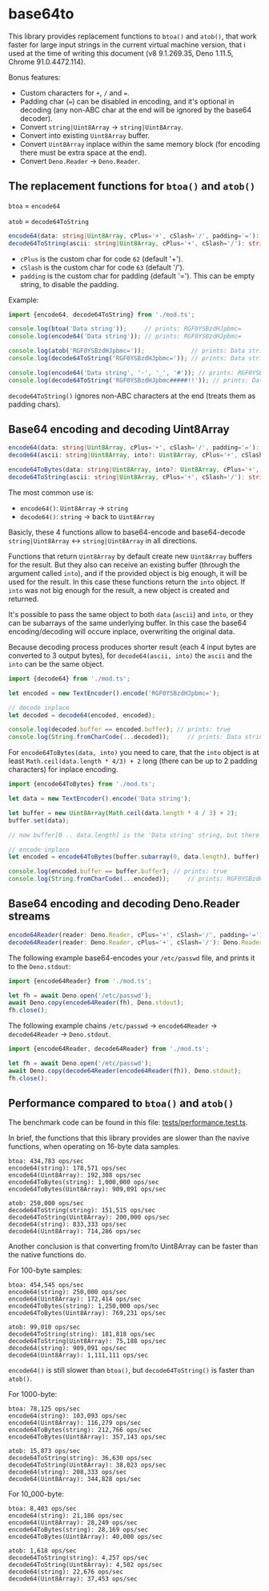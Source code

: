 # base64to

This library provides replacement functions to `btoa()` and `atob()`, that work faster for large input strings in the current virtual machine version, that i used at the time of writing this document (v8 9.1.269.35, Deno 1.11.5, Chrome 91.0.4472.114).

Bonus features:

- Custom characters for `+`, `/` and `=`.
- Padding char (`=`) can be disabled in encoding, and it's optional in decoding (any non-ABC char at the end will be ignored by the base64 decoder).
- Convert `string|Uint8Array` -> `string|Uint8Array`.
- Convert into existing `Uint8Array` buffer.
- Convert `Uint8Array` inplace within the same memory block (for encoding there must be extra space at the end).
- Convert `Deno.Reader` -> `Deno.Reader`.

## The replacement functions for `btoa()` and `atob()`

`btoa` = `encode64`

`atob` = `decode64ToString`

```ts
encode64(data: string|Uint8Array, cPlus='+', cSlash='/', padding='='): string
decode64ToString(ascii: string|Uint8Array, cPlus='+', cSlash='/'): string
```

- `cPlus` is the custom char for code `62` (default '+').
- `cSlash` is the custom char for code `63` (default '/').
- `padding` is the custom char for padding (default '='). This can be empty string, to disable the padding.

Example:

```ts
import {encode64, decode64ToString} from './mod.ts';

console.log(btoa('Data string'));     // prints: RGF0YSBzdHJpbmc=
console.log(encode64('Data string')); // prints: RGF0YSBzdHJpbmc=

console.log(atob('RGF0YSBzdHJpbmc='));             // prints: Data string
console.log(decode64ToString('RGF0YSBzdHJpbmc=')); // prints: Data string

console.log(encode64('Data string', '-', '_', '#')); // prints: RGF0YSBzdHJpbmc#
console.log(decode64ToString('RGF0YSBzdHJpbmc#####!!')); // prints: Data string
```
`decode64ToString()` ignores non-ABC characters at the end (treats them as padding chars).

## Base64 encoding and decoding Uint8Array

```ts
encode64(data: string|Uint8Array, cPlus='+', cSlash='/', padding='='): string
decode64(ascii: string|Uint8Array, into?: Uint8Array, cPlus='+', cSlash='/'): Uint8Array

encode64ToBytes(data: string|Uint8Array, into?: Uint8Array, cPlus='+', cSlash='/', padding='='): Uint8Array
decode64ToString(ascii: string|Uint8Array, cPlus='+', cSlash='/'): string
```
The most common use is:

- `encode64()`: `Uint8Array` -> `string`
- `decode64()`: `string` -> back to `Uint8Array`

Basicly, these 4 functions allow to base64-encode and base64-decode `string|Uint8Array` <-> `string|Uint8Array` in all directions.

Functions that return `Uint8Array` by default create new `Uint8Array` buffers for the result.
But they also can receive an existing buffer (through the argument called `into`), and if the provided object is big enough, it will be used for the result.
In this case these functions return the `into` object.
If `into` was not big enough for the result, a new object is created and returned.

It's possible to pass the same object to both `data` (`ascii`) and `into`, or they can be subarrays of the same underlying buffer.
In this case the base64 encoding/decoding will occure inplace, overwriting the original data.

Because decoding process produces shorter result (each 4 input bytes are converted to 3 output bytes), for `decode64(ascii, into)` the `ascii` and the `into` can be the same object.

```ts
import {decode64} from './mod.ts';

let encoded = new TextEncoder().encode('RGF0YSBzdHJpbmc=');

// decode inplace
let decoded = decode64(encoded, encoded);

console.log(decoded.buffer == encoded.buffer); // prints: true
console.log(String.fromCharCode(...decoded));     // prints: Data string
```

For `encode64ToBytes(data, into)` you need to care, that the `into` object is at least `Math.ceil(data.length * 4/3) + 2` long (there can be up to 2 padding characters) for inplace encoding.

```ts
import {encode64ToBytes} from './mod.ts';

let data = new TextEncoder().encode('Data string');

let buffer = new Uint8Array(Math.ceil(data.length * 4 / 3) + 2);
buffer.set(data);

// now buffer[0 .. data.length] is the 'Data string' string, but there's enough extra space for encoding

// encode inplace
let encoded = encode64ToBytes(buffer.subarray(0, data.length), buffer);

console.log(encoded.buffer == buffer.buffer); // prints: true
console.log(String.fromCharCode(...encoded));     // prints: RGF0YSBzdHJpbmc=
```

## Base64 encoding and decoding Deno.Reader streams

```ts
encode64Reader(reader: Deno.Reader, cPlus='+', cSlash='/', padding='='): Deno.Reader
decode64Reader(reader: Deno.Reader, cPlus='+', cSlash='/'): Deno.Reader
```

The following example base64-encodes your `/etc/passwd` file, and prints it to the `Deno.stdout`:

```ts
import {encode64Reader} from './mod.ts';

let fh = await Deno.open('/etc/passwd');
await Deno.copy(encode64Reader(fh), Deno.stdout);
fh.close();
```

The following example chains `/etc/passwd` -> `encode64Reader` -> `decode64Reader` -> `Deno.stdout`.

```ts
import {encode64Reader, decode64Reader} from './mod.ts';

let fh = await Deno.open('/etc/passwd');
await Deno.copy(decode64Reader(encode64Reader(fh)), Deno.stdout);
fh.close();
```

## Performance compared to `btoa()` and `atob()`

The benchmark code can be found in this file: [tests/performance.test.ts](https://github.com/jeremiah-shaulov/base64to/blob/main/tests/performance.test.ts).

In brief, the functions that this library provides are slower than the navive functions, when operating on 16-byte data samples.

```
btoa: 434,783 ops/sec
encode64(string): 178,571 ops/sec
encode64(Uint8Array): 192,308 ops/sec
encode64ToBytes(string): 1,000,000 ops/sec
encode64ToBytes(Uint8Array): 909,091 ops/sec

atob: 250,000 ops/sec
decode64ToString(string): 151,515 ops/sec
decode64ToString(Uint8Array): 200,000 ops/sec
decode64(string): 833,333 ops/sec
decode64(Uint8Array): 714,286 ops/sec
```

Another conclusion is that converting from/to Uint8Array can be faster than the native functions do.

For 100-byte samples:

```
btoa: 454,545 ops/sec
encode64(string): 250,000 ops/sec
encode64(Uint8Array): 172,414 ops/sec
encode64ToBytes(string): 1,250,000 ops/sec
encode64ToBytes(Uint8Array): 769,231 ops/sec

atob: 99,010 ops/sec
decode64ToString(string): 181,818 ops/sec
decode64ToString(Uint8Array): 75,188 ops/sec
decode64(string): 909,091 ops/sec
decode64(Uint8Array): 1,111,111 ops/sec
```

`encode64()` is still slower than `btoa()`, but `decode64ToString()` is faster than `atob()`.

For 1000-byte:

```
btoa: 78,125 ops/sec
encode64(string): 103,093 ops/sec
encode64(Uint8Array): 116,279 ops/sec
encode64ToBytes(string): 212,766 ops/sec
encode64ToBytes(Uint8Array): 357,143 ops/sec

atob: 15,873 ops/sec
decode64ToString(string): 36,630 ops/sec
decode64ToString(Uint8Array): 38,023 ops/sec
decode64(string): 208,333 ops/sec
decode64(Uint8Array): 344,828 ops/sec
```

For 10_000-byte:

```
btoa: 8,403 ops/sec
encode64(string): 21,186 ops/sec
encode64(Uint8Array): 28,249 ops/sec
encode64ToBytes(string): 28,169 ops/sec
encode64ToBytes(Uint8Array): 40,000 ops/sec

atob: 1,618 ops/sec
decode64ToString(string): 4,257 ops/sec
decode64ToString(Uint8Array): 4,502 ops/sec
decode64(string): 22,676 ops/sec
decode64(Uint8Array): 37,453 ops/sec
```
